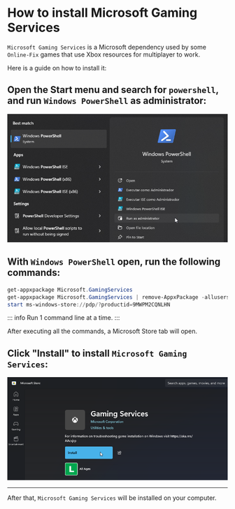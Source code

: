 # How to install Microsoft Gaming Services

`Microsoft Gaming Services` is a Microsoft dependency used by some `Online-Fix` games that use Xbox resources for multiplayer to work.

Here is a guide on how to install it:

## Open the Start menu and search for `powershell`, and run `Windows PowerShell` **as administrator**:

![Powershell](assets/guides/powershell.png)

## With `Windows PowerShell` open, run the following commands:

```powershell
get-appxpackage Microsoft.GamingServices
get-appxpackage Microsoft.GamingServices | remove-AppxPackage -allusers
start ms-windows-store://pdp/?productid=9MWPM2CQNLHN
```

::: info Run 1 command line at a time. 
:::

After executing all the commands, a Microsoft Store tab will open.

## Click "Install" to install `Microsoft Gaming Services`:

![Microsoft Gaming Services](assets/guides/microsoft-gaming-services.png)

___

After that, `Microsoft Gaming Services` will be installed on your computer.